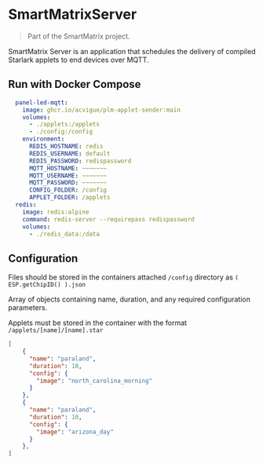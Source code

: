 
# SmartMatrixServer

> Part of the SmartMatrix project.

SmartMatrix Server is an application that schedules the delivery of compiled Starlark applets to end devices over MQTT.

## Run with Docker Compose

```yml
  panel-led-mqtt:
    image: ghcr.io/acvigue/plm-applet-sender:main
    volumes:
      - ./applets:/applets
      - ./config:/config
    environment:
      REDIS_HOSTNAME: redis
      REDIS_USERNAME: default
      REDIS_PASSWORD: redispassword
      MQTT_HOSTNAME: ~~~~~~~
      MQTT_USERNAME: ~~~~~~~
      MQTT_PASSWORD: ~~~~~~~
      CONFIG_FOLDER: /config
      APPLET_FOLDER: /applets
  redis:
    image: redis:alpine
    command: redis-server --requirepass redispassword
    volumes: 
      - ./redis_data:/data
```


## Configuration

Files should be stored in the containers attached `/config` directory as `( ESP.getChipID() ).json`

Array of objects containing name, duration, and any required configuration parameters.

Applets must be stored in the container with the format `/applets/[name]/[name].star`

```json
[
    {
      "name": "paraland",
      "duration": 10,
      "config": {
        "image": "north_carolina_morning"
      }
    },
    {
      "name": "paraland",
      "duration": 10,
      "config": {
        "image": "arizona_day"
      }
    },
]
```
